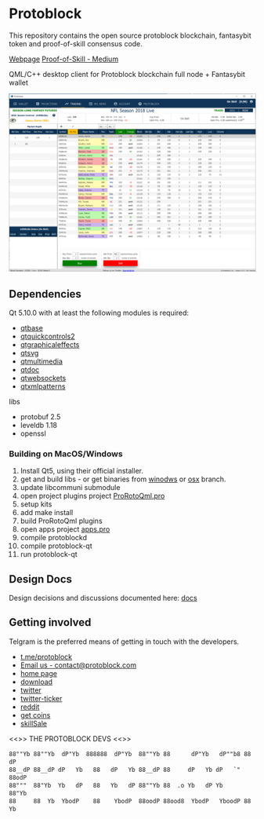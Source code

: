 # Protoblock 
This repository contains the open source protoblock blockchain, fantasybit token and proof-of-skill consensus code. 

[Webpage](https://protoblock.com)
[Proof-of-Skill - Medium](https://medium.com/@jaybny/on-proof-of-skill-6af149f45ce8)

QML/C++ desktop client for Protoblock blockchain full node + Fantasybit wallet 

![Desktop](docs/trading.PNG)

## Dependencies

Qt 5.10.0 with at least the following modules is required:
 * [qtbase](http://code.qt.io/cgit/qt/qtbase.git)
 * [qtquickcontrols2](http://code.qt.io/cgit/qt/qtquickcontrols2.git)
 * [qtgraphicaleffects](http://code.qt.io/cgit/qt/qtgraphicaleffects.git)
 * [qtsvg](http://code.qt.io/cgit/qt/qtsvg.git)
 * [qtmultimedia](http://code.qt.io/cgit/qt/qtmultimedia.git)
 * [qtdoc](http://code.qt.io/cgit/qt/qtdoc.git)
 * [qtwebsockets](http://code.qt.io/cgit/qt/qtwebsockets.git)
 * [qtxmlpatterns](http://code.qt.io/cgit/qt/qtxmlpatterns.git/)

libs
 * protobuf 2.5
 * leveldb 1.18 
 * openssl 

### Building on MacOS/Windows
1. Install Qt5, using their official installer.
1. get and build libs - or get binaries from [winodws](https://github.com/protoblock/protoblock/tree/win64-libs/libs) or [osx](https://github.com/protoblock/protoblock/tree/osx-libs/libs) branch. 
1. update libcommuni submodule 
1. open project plugins project [ProRotoQml.pro](share/ProRotoQml/ProRotoQml.pro)
1. setup kits 
1. add make install 
1. build ProRotoQml plugins 
1. open apps project [apps.pro](apps/apps.pro)
1. compile protoblockd
1. compile protoblock-qt
1. run protoblock-qt 

Design Docs
-----------
Design decisions and discussions documented here: [docs](docs/README.md)

## Getting involved

Telgram is the preferred means of getting in touch with the developers.
* [t.me/protoblock](https://t.me/protoblock)
* [Email us - contact@protoblock.com][dev-email]
* [home page][web-home]
* [download][web-download]
* [twitter][twitter-main]
* [twitter-ticker][twitter-feed]
* [reddit][reddit]
* [get coins][coins]
* [skillSale](https://github.com/SatoshiFantasy/--skillSale/releases)

<<>> THE PROTOBLOCK DEVS <<>>

```
88""Yb 88""Yb  dP"Yb  888888  dP"Yb  88""Yb 88      dP"Yb   dP""b8 88  dP
88__dP 88__dP dP   Yb   88   dP   Yb 88__dP 88     dP   Yb dP   `" 88odP
88"""  88"Yb  Yb   dP   88   Yb   dP 88""Yb 88  .o Yb   dP Yb      88"Yb
88     88  Yb  YbodP    88    YbodP  88oodP 88ood8  YbodP   YboodP 88  Yb
```

[web-home]: https://protoblock.com
[web-download]: https://protoblock.com/downloads
[twitter-main]: https://twitter.com/protoblock
[twitter-feed]: https://twitter.com/prototicker
[reddit]: https://www.reddit.com/r/Protoblock/
[coins]: http://protoblock.com/coins/
[dev-email]: mailto:contact@protoblock.com
